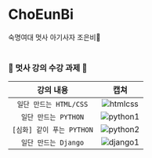 # ChoEunBi
숙명여대 멋사 아기사자 조은비🦁
<br><br>
### 🦁 멋사 강의 수강 과제 🦁
  
| 강의 내용 | 캡쳐 | 
|:------:|:------:|
|`일단 만드는 HTML/CSS`|![htmlcss](https://user-images.githubusercontent.com/92033114/161764326-299ae2db-8ead-4022-a0a5-5821282b017f.JPG)| 
|`일단 만드는 PYTHON`|![python1](https://user-images.githubusercontent.com/92033114/166131944-cae52447-602f-4045-b663-df9972fb29d5.JPG)|
|`[심화] 같이 푸는 PYTHON`|![python2](https://user-images.githubusercontent.com/92033114/166131956-2f7f9303-96f5-4762-a95a-2bc3dabf5546.JPG)|
|`일단 만드는 Django`|![django1](https://user-images.githubusercontent.com/92033114/174576147-fa7e8353-e686-4e6d-8175-bd2265a76aba.JPG)|

